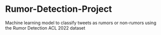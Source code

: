 # Rumor-Detection-Project
Machine learning model to classify tweets as rumors or non-rumors using the Rumor Detection ACL 2022 dataset
